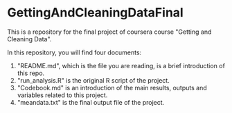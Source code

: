 # GettingAndCleaningDataFinal

This is a repository for the final project of coursera course "Getting and Cleaning Data".

In this repository, you will find four documents:

1. "README.md", which is the file you are reading, is a brief introduction of this repo.
2. "run_analysis.R" is the original R script of the project.
3. "Codebook.md" is an introduction of the main results, outputs and variables related to this project.
4. "meandata.txt" is the final output file of the project.
